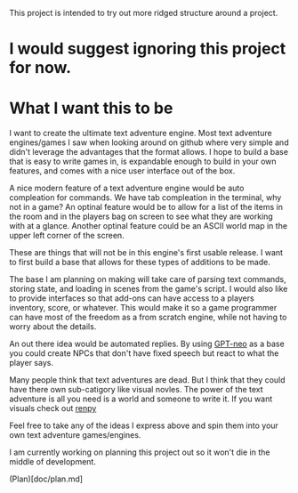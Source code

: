 This project is intended to try out more ridged structure around a project.

# I would suggest ignoring this project for now.

# What I want this to be

I want to create the ultimate text adventure engine.
Most text adventure engines/games I saw when looking around on github where very simple and didn't leverage the advantages that the format allows.
I hope to build a base that is easy to write games in, is expandable enough to build in your own features, and comes with a nice user interface out of the box.

A nice modern feature of a text adventure engine would be auto compleation for commands. We have tab compleation in the terminal, why not in a game?
An optinal feature would be to allow for a list of the items in the room and in the players bag on screen to see what they are working with at a glance.
Another optinal feature could be an ASCII world map in the upper left corner of the screen.

These are things that will not be in this engine's first usable release. I want to first build a base that allows for these types of additions to be made.

The base I am planning on making will take care of parsing text commands, storing state, and loading in scenes from the game's script.
I would also like to provide interfaces so that add-ons can have access to a players inventory, score, or whatever. This would make it so a game programmer can have most of the freedom as a from scratch engine, while not having to worry about the details.

An out there idea would be automated replies.
By using [GPT-neo](https://github.com/EleutherAI/gpt-neo) as a base you could create NPCs that don't have fixed speech but react to what the player says.

Many people think that text adventures are dead. But I think that they could have there own sub-catigory like visual novles.
The power of the text adventure is all you need is a world and someone to write it. If you want visuals check out [renpy](https://www.renpy.org/)

Feel free to take any of the ideas I express above and spin them into your own text adventure games/engines.

I am currently working on planning this project out so it won't die in the middle of development.

(Plan)[doc/plan.md]

